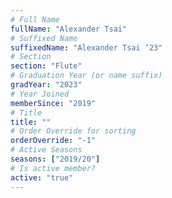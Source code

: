 ```yaml
---
# Full Name
fullName: "Alexander Tsai"
# Suffixed Name
suffixedName: "Alexander Tsai ’23"
# Section
section: "Flute"
# Graduation Year (or name suffix)
gradYear: "2023"
# Year Joined
memberSince: "2019"
# Title
title: ""
# Order Override for sorting
orderOverride: "-1"
# Active Seasons
seasons: ["2019/20"]
# Is active member?
active: "true"
---
```


